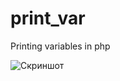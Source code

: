 print_var
=========

Printing variables in php

![Скриншот](/xescoder/print_var/blob/master/img.jpg)